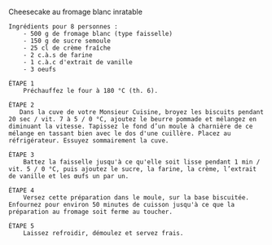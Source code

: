 Cheesecake au fromage blanc inratable

    Ingrédients pour 8 personnes :
        - 500 g de fromage blanc (type faisselle)
        - 150 g de sucre semoule
        - 25 cl de crème fraîche
        - 2 c.à.s de farine
        - 1 c.à.c d'extrait de vanille
        - 3 oeufs

    ÉTAPE 1
        Préchauffez le four à 180 °C (th. 6).

    ÉTAPE 2
       Dans la cuve de votre Monsieur Cuisine, broyez les biscuits pendant 20 sec / vit. 7 à 5 / 0 °C, ajoutez le beurre pommade et mélangez en diminuant la vitesse. Tapissez le fond d’un moule à charnière de ce mélange en tassant bien avec le dos d'une cuillère. Placez au réfrigérateur. Essuyez sommairement la cuve.

    ÉTAPE 3
        Battez la faisselle jusqu'à ce qu'elle soit lisse pendant 1 min / vit. 5 / 0 °C, puis ajoutez le sucre, la farine, la crème, l’extrait de vanille et les œufs un par un.

    ÉTAPE 4
        Versez cette préparation dans le moule, sur la base biscuitée. Enfournez pour environ 50 minutes de cuisson jusqu'à ce que la préparation au fromage soit ferme au toucher.

    ÉTAPE 5
        Laissez refroidir, démoulez et servez frais.